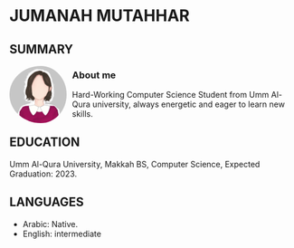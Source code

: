 # JUMANAH MUTAHHAR
## SUMMARY

<img src="photo_5900213462229957543_y.jpg" width="20%" style="float: left; padding-right:10px; border-radius: 50% "> 

### About me
Hard-Working Computer Science Student from Umm Al-Qura university, always energetic and eager to learn new skills. 


## EDUCATION 
Umm Al-Qura University, Makkah BS, 
Computer Science, Expected Graduation: 2023.

## LANGUAGES
* Arabic: Native.
* English: intermediate


